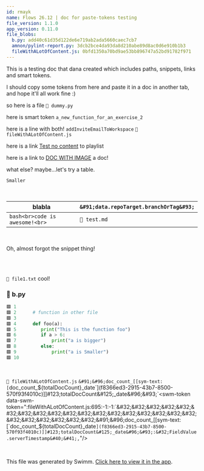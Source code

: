 ```yaml
---
id: rmayk
name: Flows 26.12 | doc for paste-tokens testing
file_version: 1.1.0
app_version: 0.11.0
file_blobs:
  b.py: add40c61d35d122de6e719ab2ada5660caec7cb7
  amnon/pylint-report.py: 3dcb2bce4da93da8d210abe89d8ac0d6e910b1b3
  fileWithALotOfContent.js: 0bfd1350a70bd9ae53bb896747a52bd91782f971
---
```


This is a testing doc that dana created which includes paths, snippets, links and smart tokens.

I should copy some tokens from here and paste it in a doc in another tab, and hope it'll all work fine :)

so here is a file `📄 dummy.py`

here is smart token `a_new_function_for_an_exercise_2`<swm-token data-swm-token=":amnon/pylint-report.py:41:2:2:`def&#32;a_new_function_for_an_exercise_2&#40;&#41;:`"/>

here is a line with both! `addInviteEmailToWorkspace`<swm-token data-swm-token=":fileWithALotOfContent.js:4599:1:1:`&#32;&#32;&#32;&#32;&#32;&#32;&#32;&#32;addInviteEmailToWorkspace&#40;&#123;&#32;commit,&#32;state&#32;&#125;,&#32;args&#41;&#32;&#123;`"/> `📄 fileWithALotOfContent.js`

here is a link [Test no content](test-no-content.2el3s.pl.sw.md) to playlist

here is a link to [DOC WITH IMAGE](doc-with-image.15m6g.sw.md) a doc!

what else? maybe...let's try a table.

`Smaller`<swm-token data-swm-token=":b.py:9:8:8:`		print&#40;&quot;a&#32;is&#32;Smaller&quot;&#41;`"/>

<br/>

|blabla                            |`&#91;data.repoTarget.branchOrTag&#93;`<swm-token data-swm-token=":fileWithALotOfContent.js:335:-1:-1:`&#32;&#32;&#32;&#32;&#32;&#32;&#32;&#32;&#32;&#32;&#32;&#32;&#32;&#32;&#32;&#32;&#91;data.repoTarget.branchOrTag&#93;:&#32;&#123;&#32;numberOfDocuments:&#32;discoveredDocs.length&#32;&#125;,`"/>|
|----------------------------------|---------------------------------------------------------------------------------------------------------------------------------------------------------------------------------------------------------------------------------------------------------------------------------------------------------|
|```bash<br>code is awesome!<br>```|`📄 test.md`                                                                                                                                                                                                                                                                                             |

<br/>

Oh, almost forgot the snippet thing!

<br/>

<br/>

`📄 file1.txt` cool!
<!-- NOTE-swimm-snippet: the lines below link your snippet to Swimm -->
### 📄 b.py
```python
🟩 1      
🟩 2      # function in other file
🟩 3      
🟩 4      def foo(a):
🟩 5      	print("This is the function foo")
🟩 6      	if a > 6:
🟩 7      		print("a is bigger")
🟩 8      	else:
🟩 9      		print("a is Smaller")
🟩 10     
```

<br/>

`📄 fileWithALotOfContent.js` `&#91;&#96;doc_count_[[sym-text:[`doc_count_${totalDocCount}_date`](f8366ed3-2915-43b7-8500-570f93f4010c)]]#123;totalDocCount&#125;_date&#96;&#93;`<swm-token data-swm-token=":fileWithALotOfContent.js:695:-1:-1:`&#32;&#32;&#32;&#32;&#32;&#32;&#32;&#32;&#32;&#32;&#32;&#32;&#32;&#32;&#32;&#32;&#32;&#32;&#32;&#32;&#32;&#32;&#32;&#32;&#91;&#96;doc_count_[[sym-text:[`doc_count_${totalDocCount}_date`](f8366ed3-2915-43b7-8500-570f93f4010c)]]#123;totalDocCount&#125;_date&#96;&#93;:&#32;FieldValue.serverTimestamp&#40;&#41;,`"/>

<br/>

This file was generated by Swimm. [Click here to view it in the app](https://swimm-web-app.web.app/repos/Z2l0aHViJTNBJTNBdGVzdC1naXRodWItYXBwJTNBJTNBc3dpbW1pbw==/docs/rmayk).